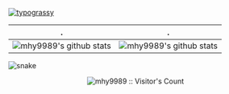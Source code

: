 [![typograssy](https://typograssy.deno.dev/api?text=mhy9989)](https://github.com/kawarimidoll/typograssy)



 . | .
--- | --- 
![mhy9989's github stats](https://github-readme-stats.vercel.app/api?username=mhy9989&include_all_commits=true&count_private=true&show_icons=true&line_height=20&title_color=7A7ADB&icon_color=2234AE&text_color=D3D3D3&bg_color=0,000000,130F40) | ![mhy9989's github stats](https://github-readme-stats.vercel.app/api/top-langs/?username=mhy9989&hide=html&langs_count=6&layout=compact&text_color=daf7dc&bg_color=151515)

![snake](https://github.com/mhy9989/mhy9989/blob/output/github-contribution-grid-snake-dark.svg)

<p align="center"><img src="https://profile-counter.glitch.me/{mhy9989}/count.svg" alt="mhy9989 :: Visitor's Count" /></p>
